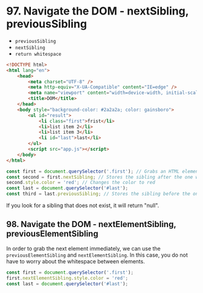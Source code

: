 # 97. Navigate the DOM - nextSibling, previousSibling

- `previousSibling`
- `nextSibling`
- `return whitespace`

```html
<!DOCTYPE html>
<html lang="en">
	<head>
		<meta charset="UTF-8" />
		<meta http-equiv="X-UA-Compatible" content="IE=edge" />
		<meta name="viewport" content="width=device-width, initial-scale=1.0" />
		<title>DOM</title>
	</head>
	<body style="background-color: #2a2a2a; color: gainsboro">
		<ul id="result">
			<li class="first">frist</li>
			<li>list item 2</li>
			<li>list item 3</li>
			<li id="last">last</li>
		</ul>
		<script src="app.js"></script>
	</body>
</html>
```

```js
const first = document.querySelector('.first'); // Grabs an HTML element with the class "first"
const second = first.nextSibling; // Stores the sibling after the one with a class of "first". In this case, that is <li>list item 2</li>
second.style.color = 'red'; // Changes the color to red
const last = document.querySelector('#last');
const third = last.previousSibling; // Stores the sibling before the one with an id of "last"
```

If you look for a sibling that does not exist, it will return "null".

## 98. Navigate the DOM - nextElementSibling, previousElementSibling

In order to grab the next element immediately, we can use the `previousElementSibling` and `nextElementSibling`. In this case, you do not have to worry about the whitespace between elements.

```js
const first = document.querySelector('.first');
first.nextElementSibling.style.color = 'red';
const last = document.querySelector('#last');
```
